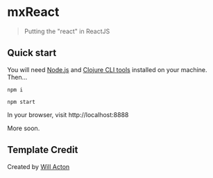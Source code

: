 # mxReact

> Putting the "react" in ReactJS

## Quick start

You will need [Node.js](https://nodejs.org/en/) and [Clojure CLI tools](https://clojure.org/guides/getting_started) installed on your machine. Then...

```
npm i

npm start
```
 
In your browser, visit http://localhost:8888

More soon.

## Template Credit

Created by [Will Acton](https://lilac.town)
